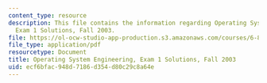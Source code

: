 ```yaml
---
content_type: resource
description: This file contains the information regarding Operating System Engineering,
  Exam 1 Solutions, Fall 2003.
file: https://ol-ocw-studio-app-production.s3.amazonaws.com/courses/6-828-operating-system-engineering-fall-2012/ecf6bfac948d7186d354d80c29c8a64e_MIT6_828F12_q03_1_sol.pdf
file_type: application/pdf
resourcetype: Document
title: Operating System Engineering, Exam 1 Solutions, Fall 2003
uid: ecf6bfac-948d-7186-d354-d80c29c8a64e
---
```

